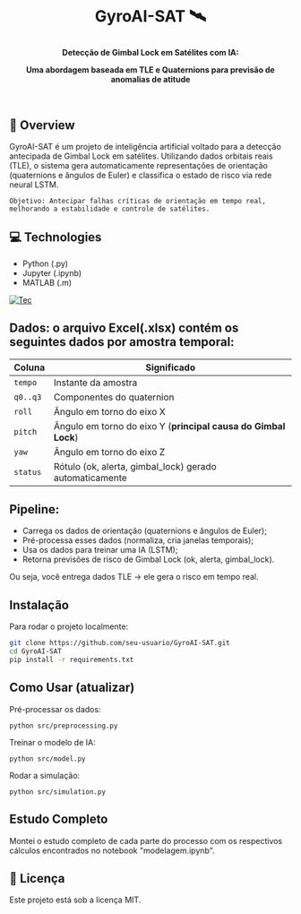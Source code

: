 <h1 align="center">GyroAI-SAT 🛰️<p></h1>


<div align="center">
  <strong>Detecção de Gimbal Lock em Satélites com IA:<p>Uma abordagem baseada em TLE e Quaternions para previsão de anomalias de atitude<p></strong><br> 
</div>

## 🔭 Overview

GyroAI-SAT é um projeto de inteligência artificial voltado para a detecção antecipada de Gimbal Lock em satélites. Utilizando dados orbitais reais (TLE), o sistema gera automaticamente representações de orientação (quaternions e ângulos de Euler) e classifica o estado de risco via rede neural LSTM.

    Objetivo: Antecipar falhas críticas de orientação em tempo real, melhorando a estabilidade e controle de satélites.

## 💻 Technologies

- Python (.py)
- Jupyter (.ipynb)
- MATLAB (.m)

[![Tec](https://skillicons.dev/icons?i=py,sklearn,tensorflow,matlab)](https://skillicons.dev)

## Dados: o arquivo Excel(.xlsx) contém os seguintes dados por amostra temporal:

| Coluna   | Significado                                                    |
| -------- | -------------------------------------------------------------- |
| `tempo`  | Instante da amostra                                            |
| `q0..q3` | Componentes do quaternion                                      |
| `roll`   | Ângulo em torno do eixo X                                      |
| `pitch`  | Ângulo em torno do eixo Y (**principal causa do Gimbal Lock**) |
| `yaw`    | Ângulo em torno do eixo Z                                      |
| `status` | Rótulo (ok, alerta, gimbal\_lock) gerado automaticamente       |

## Pipeline:

- Carrega os dados de orientação (quaternions e ângulos de Euler);
- Pré-processa esses dados (normaliza, cria janelas temporais);
- Usa os dados para treinar uma IA (LSTM);
- Retorna previsões de risco de Gimbal Lock (ok, alerta, gimbal_lock).

Ou seja, você entrega dados TLE → ele gera o risco em tempo real.

## Instalação
Para rodar o projeto localmente:
```bash
git clone https://github.com/seu-usuario/GyroAI-SAT.git
cd GyroAI-SAT
pip install -r requirements.txt
```

## Como Usar (atualizar)

Pré-processar os dados:

    python src/preprocessing.py

Treinar o modelo de IA:

    python src/model.py

Rodar a simulação:

    python src/simulation.py

## Estudo Completo
Montei o estudo completo de cada parte do processo com os respectivos cálculos encontrados no notebook "modelagem.ipynb".

## 📜 Licença

Este projeto está sob a licença MIT.
